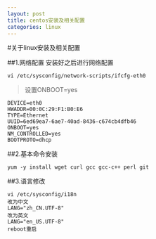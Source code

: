 ```yaml
---
layout: post
title: centos安装及相关配置
categories: linux
---
```


#关于linux安装及相关配置

##1.网络配置
安装好之后进行网络配置
```
vi /etc/sysconfig/network-scripts/ifcfg-eth0 
```
>设置ONBOOT=yes
```
DEVICE=eth0
HWADDR=00:0C:29:F1:B0:E6
TYPE=Ethernet
UUID=6ed69ea7-6ae7-40ad-8436-c674cb4dfb46
ONBOOT=yes
NM_CONTROLLED=yes
BOOTPROTO=dhcp
```    

##2.基本命令安装
```            
yum -y install wget curl gcc gcc-c++ perl git
```

##3.语言修改
```
vi /etc/sysconfig/i18n
改为中文
LANG="zh_CN.UTF-8" 
改为英文
LANG="en_US.UTF-8"
reboot重启
```